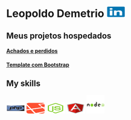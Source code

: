 

# Leopoldo Demetrio <a href="https://www.linkedin.com/in/leopoldo-dev/" target="_blank" style="padding-tdop:5rem;"><img src="https://raw.githubusercontent.com/devicons/devicon/master/icons/linkedin/linkedin-original.svg" height="29" width="49" style="max-width:100%;" height="50" width="80"></img></a>

## Meus projetos hospedados
#### [Achados e perdidos](https://achadosrj.000webhostapp.com/) 
#### [Template com Bootstrap](https://achadosrj.000webhostapp.com/)

## My skills
<img src="https://raw.githubusercontent.com/devicons/devicon/master/icons/php/php-original.svg" height="29" width="49"></img>
<img src="https://raw.githubusercontent.com/devicons/devicon/master/icons/laravel/laravel-plain.svg" height="29" width="49"></img>
<img src="https://raw.githubusercontent.com/devicons/devicon/master/icons/nodejs/nodejs-plain.svg" height="29" width="49" style="max-width:100%;"></img>
<img src="https://raw.githubusercontent.com/devicons/devicon/master/icons/angularjs/angularjs-original.svg" height="29" width="49"></img>
<img src="https://raw.githubusercontent.com/devicons/devicon/master/icons/nodejs/nodejs-original-wordmark.svg" height="50" width="49"></img>
<!--
### Hi there 👋
**leo-demetrio/leo-demetrio** is a ✨ _special_ ✨ repository because its `README.md` (this file) appears on your GitHub profile.

Here are some ideas to get you started:

- 🔭 I’m currently working on ...
- 🌱 I’m currently learning ...
- 👯 I’m looking to collaborate on ...
- 🤔 I’m looking for help with ...
- 💬 Ask me about ...
- 📫 How to reach me: ...
- 😄 Pronouns: ...
- ⚡ Fun fact: ...
-->
